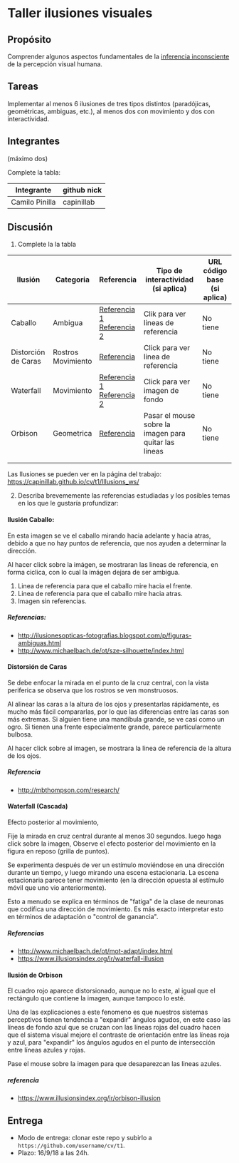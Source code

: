 # Taller ilusiones visuales

## Propósito

Comprender algunos aspectos fundamentales de la [inferencia inconsciente](https://github.com/VisualComputing/Cognitive) de la percepción visual humana.

## Tareas

Implementar al menos 6 ilusiones de tres tipos distintos (paradójicas, geométricas, ambiguas, etc.), al menos dos con movimiento y dos con interactividad.

## Integrantes
(máximo dos)

Complete la tabla:

|   Integrante   | github nick |
|----------------|-------------|
| Camilo Pinilla | capinillab  |

## Discusión

1. Complete la la tabla

| Ilusión | Categoria | Referencia | Tipo de interactividad (si aplica) | URL código base (si aplica) |
|---------|-----------|------------|------------------------------------|-----------------------------|
| Caballo |  Ambigua  |[Referencia 1](http://ilusionesopticas-fotografias.blogspot.com/p/figuras-ambiguas.html)<br>[Referencia 2](http://www.michaelbach.de/ot/sze-silhouette/index.html) | Clik para ver lineas de referencia     |  No tiene                   |
| Distorción de Caras | Rostros <br> Movimiento | [Referencia](http://mbthompson.com/research/) | Click para ver linea de referencia | No tiene  |
| Waterfall | Movimiento | [Referencia 1](http://www.michaelbach.de/ot/mot-adapt/index.html)<br>[Referencia 2](https://www.illusionsindex.org/ir/waterfall-illusion) | Click para ver imagen de fondo | No tiene |
| Orbison | Geometrica | [Referencia](https://www.illusionsindex.org/ir/orbison-illusion) | Pasar el mouse sobre la imagen para quitar las lineas | No tiene |
|         |           |            |                                    |                             |
|         |           |            |                                    |                             |

Las Ilusiones se pueden ver en la página del trabajo: https://capinillab.github.io/cv/t1/Illusions_ws/

2. Describa brevememente las referencias estudiadas y los posibles temas en los que le gustaría profundizar:

#### Ilusión Caballo:
En esta imagen se ve el caballo mirando hacia adelante y hacia atras, debido a que no hay puntos de referencia, que nos ayuden a determinar la dirección.

Al hacer click sobre la imágen, se mostraran las lineas de referencia, en forma ciclica, con lo cual la imágen dejara de ser ambigua.
  1. Linea de referencia para que el caballo mire hacia el frente.
  2. Linea de referencia para que el caballo mire hacia atras.
  3. Imagen sin referencias.

##### Referencias:
- http://ilusionesopticas-fotografias.blogspot.com/p/figuras-ambiguas.html
- http://www.michaelbach.de/ot/sze-silhouette/index.html

#### Distorsión de Caras
Se debe enfocar la mirada en el punto de la cruz central, con la vista periferica se observa que los rostros se ven monstruosos.

Al alinear las caras a la altura de los ojos y presentarlas rápidamente, es mucho más fácil compararlas, por lo que las diferencias entre las caras son más extremas. Si alguien tiene una mandíbula grande, se ve casi como un ogro. Si tienen una frente especialmente grande, parece particularmente bulbosa.

Al hacer click sobre al imagen, se mostrara la linea de referencia de la altura de los ojos.
##### Referencia
- http://mbthompson.com/research/

#### Waterfall (Cascada)
Efecto posterior al movimiento,

Fije la mirada en cruz central durante al menos 30 segundos. luego haga click sobre la imagen, Observe el efecto posterior del movimiento en la figura en reposo (grilla de puntos).

Se experimenta después de ver un estímulo moviéndose en una dirección durante un tiempo, y luego mirando una escena estacionaria. La escena estacionaria parece tener movimiento (en la dirección opuesta al estímulo móvil que uno vio anteriormente).

Esto a menudo se explica en términos de "fatiga" de la clase de neuronas que codifica una dirección de movimiento. Es más exacto interpretar esto en términos de adaptación o "control de ganancia".

##### Referencias
- http://www.michaelbach.de/ot/mot-adapt/index.html
- https://www.illusionsindex.org/ir/waterfall-illusion

#### Ilusión de Orbison
El cuadro rojo aparece distorsionado, aunque no lo este, al igual que el rectángulo que contiene la imagen, aunque tampoco lo esté.

Una de las explicaciones a este fenomeno es que nuestros sistemas perceptivos tienen tendencia a "expandir" ángulos agudos, en este caso las líneas de fondo azul que se cruzan con las líneas rojas del cuadro hacen que el sistema visual mejore el contraste de orientación entre las líneas roja y azul, para "expandir" los ángulos agudos en el punto de intersección entre líneas azules y rojas.
  
Pase el mouse sobre la imagen para que desaparezcan las lineas azules.
##### referencia
- https://www.illusionsindex.org/ir/orbison-illusion


## Entrega

* Modo de entrega: clonar este repo y subirlo a `https://github.com/username/cv/t1`.
* Plazo: 16/9/18 a las 24h.
